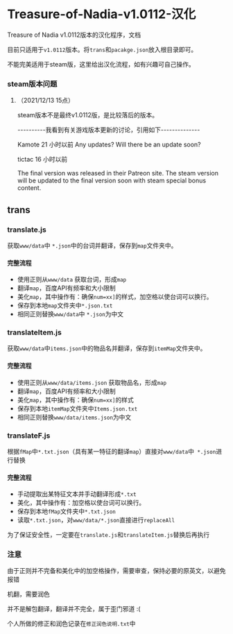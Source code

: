 # Treasure-of-Nadia-v1.0112-汉化
Treasure of Nadia v1.0112版本的汉化程序，文档

目前只适用于`v1.0112`版本。将`trans`和`pacakge.json`放入根目录即可。

不能完美适用于steam版，这里给出汉化流程，如有兴趣可自己操作。



### steam版本问题

1. （2021/12/13 15点）

   steam版本不是最终v1.0112版，是比较落后的版本。

   ----------我看到有关游戏版本更新的讨论，引用如下--------------

   Kamote  21 小时以前 
   Any updates?
   Will there be an update soon?

   tictac 16 小时以前     

   The final version was released in their Patreon site. The steam version will be updated to the final version soon with steam special bonus content.

## trans

### translate.js

获取`www/data`中 `*.json`中的台词并翻译，保存到`map`文件夹中。

#### 完整流程

- 使用正则从`www/data` 获取台词，形成`map`
- 翻译`map`，百度API有频率和大小限制
- 美化`map`，其中操作有：确保`num=xx]`的样式，加空格以使台词可以换行。
- 保存到本地`map`文件夹中`*.json.txt`
- 相同正则替换`www/data`中 `*.json`为中文



### translateItem.js

获取`www/data`中`items.json`中的物品名并翻译，保存到`itemMap`文件夹中。

#### 完整流程

- 使用正则从`www/data/items.json` 获取物品名，形成`map`
- 翻译`map`，百度API有频率和大小限制
- 美化`map`，其中操作有：确保`num=xx]`的样式
- 保存到本地`itemMap`文件夹中`Items.json.txt`
- 相同正则替换`www/data/items.json`为中文



### translateF.js

根据`fMap`中`*.txt.json`（具有某一特征的翻译`map`）直接对`www/data`中` *.json`进行替换

#### 完整流程

- 手动提取出某特征文本并手动翻译形成`*.txt `
- 美化，其中操作有：加空格以使台词可以换行。
- 保存到本地`fMap`文件夹中`*.txt.json`
- 读取`*.txt.json`，对`www/data/*.json`直接进行`replaceAll`

为了保证安全性，一定要在`translate.js`和`translateItem.js`替换后再执行



### 注意

由于正则并不完备和美化中的加空格操作，需要审查，保持必要的原英文，以避免报错

机翻，需要润色

并不是解包翻译，翻译并不完全，属于歪门邪道 :(

个人所做的修正和润色记录在`修正润色说明.txt`中




